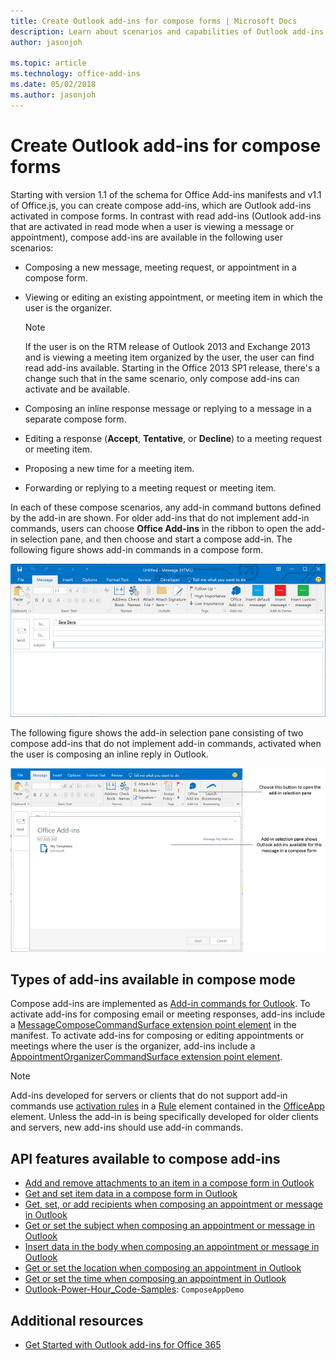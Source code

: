```yaml
---
title: Create Outlook add-ins for compose forms | Microsoft Docs
description: Learn about scenarios and capabilities of Outlook add-ins for compose forms.
author: jasonjoh

ms.topic: article
ms.technology: office-add-ins
ms.date: 05/02/2018
ms.author: jasonjoh
---
```


# Create Outlook add-ins for compose forms

Starting with version 1.1 of the schema for Office Add-ins manifests and v1.1 of Office.js, you can create compose add-ins, which are Outlook add-ins activated in compose forms. In contrast with read add-ins (Outlook add-ins that are activated in read mode when a user is viewing a message or appointment), compose add-ins are available in the following user scenarios:

- Composing a new message, meeting request, or appointment in a compose form.
- Viewing or editing an existing appointment, or meeting item in which the user is the organizer.
    
    > [!NOTE]
    > If the user is on the RTM release of Outlook 2013 and Exchange 2013 and is viewing a meeting item organized by the user, the user can find read add-ins available. Starting in the Office 2013 SP1 release, there's a change such that in the same scenario, only compose add-ins can activate and be available.
- Composing an inline response message or replying to a message in a separate compose form.
- Editing a response (**Accept**, **Tentative**, or **Decline**) to a meeting request or meeting item.
- Proposing a new time for a meeting item.
- Forwarding or replying to a meeting request or meeting item.

In each of these compose scenarios, any add-in command buttons defined by the add-in are shown. For older add-ins that do not implement add-in commands, users can choose **Office Add-ins** in the ribbon to open the add-in selection pane, and then choose and start a compose add-in. The following figure shows add-in commands in a compose form.

![Shows an Outlook compose form with add-in commands.](images/compose-form-commands.png)

The following figure shows the add-in selection pane consisting of two compose add-ins that do not implement add-in commands, activated when the user is composing an inline reply in Outlook.

![Templates mail app activated for composed item](images/templates-app-selection.png)

## Types of add-ins available in compose mode

Compose add-ins are implemented as [Add-in commands for Outlook](add-in-commands-for-outlook.md). To activate add-ins for composing email or meeting responses, add-ins include a [MessageComposeCommandSurface extension point element](https://dev.office.com/reference/add-ins/manifest/extensionpoint#messagecomposecommandsurface) in the manifest. To activate add-ins for composing or editing appointments or meetings where the user is the organizer, add-ins include a [AppointmentOrganizerCommandSurface extension point element](https://dev.office.com/reference/add-ins/manifest/extensionpoint#appointmentorganizercommandsurface).

> [!NOTE]
> Add-ins developed for servers or clients that do not support add-in commands use [activation rules](activation-rules.md) in a [Rule](https://dev.office.com/reference/add-ins/manifest/rule?product=outlook&version=v1.5) element contained in the [OfficeApp](https://dev.office.com/reference/add-ins/manifest/officeapp?product=outlook&version=v1.5) element. Unless the add-in is being specifically developed for older clients and servers, new add-ins should use add-in commands.

## API features available to compose add-ins

- [Add and remove attachments to an item in a compose form in Outlook](add-and-remove-attachments-to-an-item-in-a-compose-form.md)
- [Get and set item data in a compose form in Outlook](get-and-set-item-data-in-a-compose-form.md)
- [Get, set, or add recipients when composing an appointment or message in Outlook](get-set-or-add-recipients.md)
- [Get or set the subject when composing an appointment or message in Outlook](get-or-set-the-subject.md)
- [Insert data in the body when composing an appointment or message in Outlook](insert-data-in-the-body.md)
- [Get or set the location when composing an appointment in Outlook](get-or-set-the-location-of-an-appointment.md)
- [Get or set the time when composing an appointment in Outlook](get-or-set-the-time-of-an-appointment.md)
- [Outlook-Power-Hour_Code-Samples](https://github.com/OfficeDev/Outlook-Power-Hour-Code-Samples): `ComposeAppDemo`

## Additional resources

- [Get Started with Outlook add-ins for Office 365](quick-start.md)